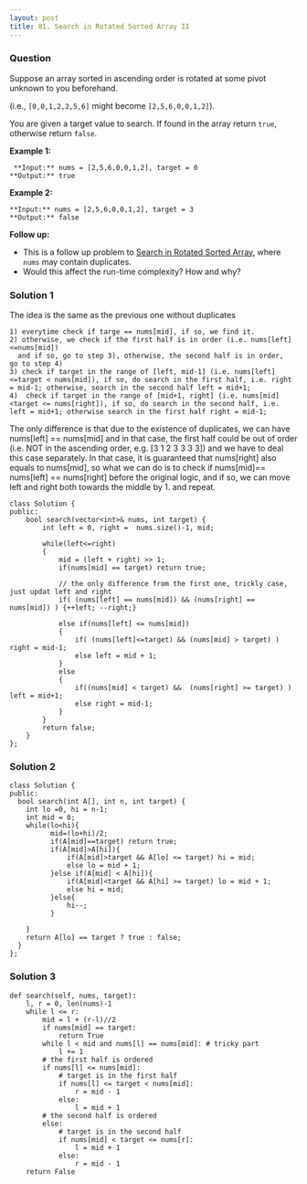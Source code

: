 ```yaml
---
layout: post
title: 81. Search in Rotated Sorted Array II
---
```

### Question
Suppose an array sorted in ascending order is rotated at some pivot unknown to
you beforehand.

(i.e., `[0,0,1,2,2,5,6]` might become `[2,5,6,0,0,1,2]`).

You are given a target value to search. If found in the array return `true`,
otherwise return `false`.

 **Example 1:**

    
    
     **Input:** nums = [2,5,6,0,0,1,2], target = 0
    **Output:** true
    

**Example 2:**

    
    
    **Input:** nums = [2,5,6,0,0,1,2], target = 3
    **Output:** false

 **Follow up:**

  * This is a follow up problem to [Search in Rotated Sorted Array](/problems/search-in-rotated-sorted-array/description/), where `nums` may contain duplicates.
  * Would this affect the run-time complexity? How and why?

### Solution 1
The idea is the same as the previous one without duplicates

    
    
    1) everytime check if targe == nums[mid], if so, we find it.
    2) otherwise, we check if the first half is in order (i.e. nums[left]<=nums[mid]) 
      and if so, go to step 3), otherwise, the second half is in order,   go to step 4)
    3) check if target in the range of [left, mid-1] (i.e. nums[left]<=target < nums[mid]), if so, do search in the first half, i.e. right = mid-1; otherwise, search in the second half left = mid+1;
    4)  check if target in the range of [mid+1, right] (i.e. nums[mid]<target <= nums[right]), if so, do search in the second half, i.e. left = mid+1; otherwise search in the first half right = mid-1;
    

The only difference is that due to the existence of duplicates, we can have
nums[left] == nums[mid] and in that case, the first half could be out of order
(i.e. NOT in the ascending order, e.g. [3 1 2 3 3 3 3]) and we have to deal
this case separately. In that case, it is guaranteed that nums[right] also
equals to nums[mid], so what we can do is to check if nums[mid]== nums[left]
== nums[right] before the original logic, and if so, we can move left and
right both towards the middle by 1. and repeat.

    
    
    class Solution {
    public:
        bool search(vector<int>& nums, int target) {
            int left = 0, right =  nums.size()-1, mid;
            
            while(left<=right)
            {
                mid = (left + right) >> 1;
                if(nums[mid] == target) return true;
    
                // the only difference from the first one, trickly case, just updat left and right
                if( (nums[left] == nums[mid]) && (nums[right] == nums[mid]) ) {++left; --right;}
    
                else if(nums[left] <= nums[mid])
                {
                    if( (nums[left]<=target) && (nums[mid] > target) ) right = mid-1;
                    else left = mid + 1; 
                }
                else
                {
                    if((nums[mid] < target) &&  (nums[right] >= target) ) left = mid+1;
                    else right = mid-1;
                }
            }
            return false;
        }
    };


### Solution 2
    
    
    class Solution {
    public:
      bool search(int A[], int n, int target) {
        int lo =0, hi = n-1;
        int mid = 0;
        while(lo<hi){
              mid=(lo+hi)/2;
              if(A[mid]==target) return true;
              if(A[mid]>A[hi]){
                  if(A[mid]>target && A[lo] <= target) hi = mid;
                  else lo = mid + 1;
              }else if(A[mid] < A[hi]){
                  if(A[mid]<target && A[hi] >= target) lo = mid + 1;
                  else hi = mid;
              }else{
                  hi--;
              }
              
        }
        return A[lo] == target ? true : false;
      }
    };


### Solution 3
    
    
    def search(self, nums, target):
        l, r = 0, len(nums)-1
        while l <= r:
            mid = l + (r-l)//2
            if nums[mid] == target:
                return True
            while l < mid and nums[l] == nums[mid]: # tricky part
                l += 1
            # the first half is ordered
            if nums[l] <= nums[mid]:
                # target is in the first half
                if nums[l] <= target < nums[mid]:
                    r = mid - 1
                else:
                    l = mid + 1
            # the second half is ordered
            else:
                # target is in the second half
                if nums[mid] < target <= nums[r]:
                    l = mid + 1
                else:
                    r = mid - 1
        return False



